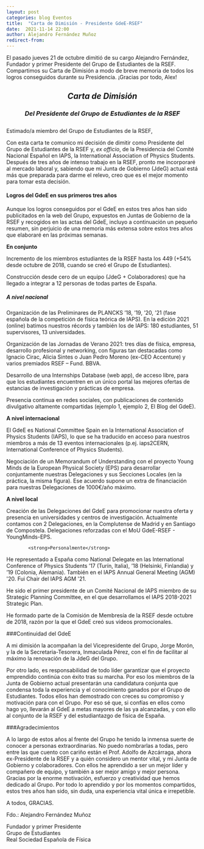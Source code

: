 ```yaml
---
layout: post
categories: blog Eventos
title:  "Carta de Dimisión - Presidente GdeE-RSEF"
date:  2021-11-14 22:00
author: Alejandro Fernández Muñoz
redirect-from:
---
```

<p>El pasado jueves 21 de octubre dimitió de su cargo Alejandro Fernández, Fundador y primer Presidente del Grupo de Estudiantes de la RSEF. Compartimos su Carta de Dimisión a modo de breve memoria de todos los logros conseguidos durante su Presidencia. ¡Gracias por todo, Alex!</p>

<h2><center><em>Carta de Dimisión</em></center></h2>
<h3><center><em>Del Presidente del Grupo de Estudiantes de la RSEF</em></center></h3>

<p style="padding-top: 10px">Estimado/a miembro del Grupo de Estudiantes de la RSEF,</p>

<p>Con esta carta te comunico mi decisión de dimitir como Presidente del Grupo de Estudiantes de la RSEF y, <em>ex officio</em>, de la Presidencia del Comité Nacional Español en IAPS, la International Association of Physics Students. Después de tres años de intenso trabajo en la RSEF, pronto me incorporaré al mercado laboral y, sabiendo que mi Junta de Gobierno (JdeG) actual está más que preparada para darme el relevo, creo que es el mejor momento para tomar esta decisión.</p>

<h4>Logros del GdeE en sus primeros tres años</h4>

<p>Aunque los logros conseguidos por el GdeE en estos tres años han sido publicitados en la web del Grupo, expuestos en Juntas de Gobierno de la RSEF y recogidos en las actas del GdeE, incluyo a continuación un pequeño resumen, sin perjuicio de una memoria más extensa sobre estos tres años que elaboraré en las próximas semanas.</p>

<strong>En conjunto</strong>

<p>Incremento de los miembros estudiantes de la RSEF hasta los 449 (+54% desde octubre de 2018, cuando se creó el Grupo de Estudiantes).</p>

<p>Construcción desde cero de un equipo (JdeG + Colaboradores) que ha llegado a integrar a 12 personas de todas partes de España.</p>

<h5>A nivel nacional</h5>

<p>Organización de las Preliminares de PLANCKS ’18, ’19, ’20, ’21 (fase española de la competición de física teórica de IAPS). En la edición 2021 (online) batimos nuestros récords y también los de IAPS: 180 estudiantes, 51 supervisores, 13 universidades.</p>

<p>Organización de las Jornadas de Verano 2021: tres días de física, empresa, desarrollo profesional y networking, con figuras tan destacadas como Ignacio Cirac, Alicia Sintes o Juan Pedro Moreno (ex-CEO Accenture) y varios premiados RSEF – Fund. BBVA.</p>

<p>Desarrollo de una Internships Database (web app), de acceso libre, para que los estudiantes encuentren en un único portal las mejores ofertas de estancias de investigación y prácticas de empresa.</p>

<p>Presencia continua en redes sociales, con publicaciones de contenido divulgativo altamente compartidas (ejemplo 1, ejemplo 2, El Blog del GdeE).</p>

<strong>A nivel internacional</strong>

<p>El GdeE es National Committee Spain en la International Association of Physics Students (IAPS), lo que se ha traducido en acceso para nuestros miembros a más de 13 eventos internacionales (p.ej. iaps2CERN, International Conference of Physics Students).</p>

<p>Negociación de un Memorandum of Understanding con el proyecto Young Minds de la European Physical Society (EPS) para desarrollar conjuntamente nuestras Delegaciones y sus Secciones Locales (en la práctica, la misma figura). Ese acuerdo supone un extra de financiación para nuestras Delegaciones de 1000€/año máximo.</p>

<strong>A nivel local</strong>

<p>Creación de las Delegaciones del GdeE para promocionar nuestra oferta y presencia en universidades y centros de investigación. Actualmente contamos con 2 Delegaciones, en la Complutense de Madrid y en Santiago de Compostela. Delegaciones reforzadas con el MoU GdeE-RSEF - YoungMinds-EPS.</p>

            <strong>Personalmente</strong>

<p>He representado a España como National Delegate en las International Conference of Physics Students ’17 (Turín, Italia), ’18 (Helsinki, Finlandia) y ’19 (Colonia, Alemania). También en el IAPS Annual General Meeting (AGM) '20. Fui Chair del IAPS AGM '21.</p>

<p>He sido el primer presidente de un Comité Nacional de IAPS miembro de su Strategic Planning Committee, en el que desarrollamos el IAPS 2018-2021 Strategic Plan.</p>

<p>He formado parte de la Comisión de Membresía de la RSEF desde octubre de 2018, razón por la que el GdeE creó sus vídeos promocionales.</p>


###Continuidad del GdeE

<p>A mi dimisión la acompañan la del Vicepresidente del Grupo, Jorge Morón, y la de la Secretaria-Tesorera, Inmaculada Pérez, con el fin de facilitar al máximo la renovación de la JdeG del Grupo.</p>

<p>Por otro lado, es responsabilidad de todo líder garantizar que el proyecto emprendido continúa con éxito tras su marcha. Por eso los miembros de la Junta de Gobierno actual presentarán una candidatura conjunta que condensa toda la experiencia y el conocimiento ganados por el Grupo de Estudiantes. Todos ellos han demostrado con creces su compromiso y motivación para con el Grupo. Por eso sé que, si confías en ellos como hago yo, llevarán al GdeE a metas mayores de las ya alcanzadas, y con ello al conjunto de la RSEF y del estudiantazgo de física de España.</p>


###Agradecimientos

<p>A lo largo de estos años al frente del Grupo he tenido la inmensa suerte de conocer a personas extraordinarias. No puedo nombrarlas a todas, pero entre las que cuento con cariño están el Prof. Adolfo de Azcárraga, ahora ex-Presidente de la RSEF y a quién considero un mentor vital, y mi Junta de Gobierno y colaboradores. Con ellos he aprendido a ser un mejor líder y compañero de equipo, y también a ser mejor amigo y mejor persona. Gracias por la enorme motivación, esfuerzo y creatividad que hemos dedicado al Grupo. Por todo lo aprendido y por los momentos compartidos, estos tres años han sido, sin duda, una experiencia vital única e irrepetible.</p>

<p>A todos, GRACIAS.</p>


<p>Fdo.: Alejandro Fernández Muñoz</p>

<p>Fundador y primer Presidente<br>
Grupo de Estudiantes<br>
Real Sociedad Española de Física</p>

